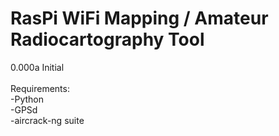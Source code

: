# RasPi WiFi Mapping / Amateur Radiocartography Tool
0.000a Initial <br>
 <br>
Requirements: <br>
-Python <br>
-GPSd <br>
-aircrack-ng suite <br>
